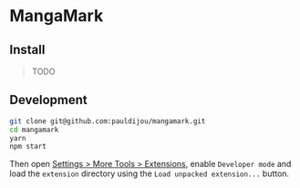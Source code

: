 # MangaMark

## Install

> TODO

## Development

```bash
git clone git@github.com:pauldijou/mangamark.git
cd mangamark
yarn
npm start
```

Then open [Settings > More Tools > Extensions](chrome://extensions/), enable `Developer mode` and load the `extension` directory using the `Load unpacked extension...` button.

